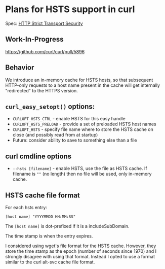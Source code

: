 # Plans for HSTS support in curl

Spec: [HTTP Strict Transport Security](https://tools.ietf.org/html/rfc6797)

## Work-In-Progress

https://github.com/curl/curl/pull/5896

## Behavior

We introduce an in-memory cache for HSTS hosts, so that subsequent HTTP-only requests to a host name present in the cache will get internally "redirected" to the HTTPS version.

## `curl_easy_setopt()` options:

 - `CURLOPT_HSTS_CTRL` - enable HSTS for this easy handle
 - `CURLOPT_HSTS_PRELOAD` - provide a set of preloaded HSTS host names
 - `CURLOPT_HSTS` - specify file name where to store the HSTS cache on close (and possibly read from at startup)
 - Future: consider ability to save to something else than a file

## curl cmdline options

 - `--hsts [filename]` - enable HSTS, use the file as HSTS cache. If filename is `""` (no length) then no file will be used, only in-memory cache.

## HSTS cache file format

For each hsts entry:

    [host name] "YYYYMMDD HH:MM:SS"

The `[host name]` is dot-prefixed if it is a includeSubDomain.

The time stamp is when the entry expires.

I considered using wget's file format for the HSTS cache. However, they store the time stamp as the epoch (number of seconds since 1970) and I strongly disagree with using that format. Instead I opted to use a format similar to the curl alt-svc cache file format.